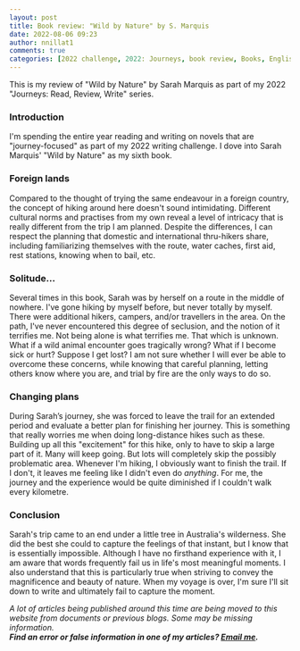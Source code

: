 ```yaml
---
layout: post
title: Book review: "Wild by Nature" by S. Marquis
date: 2022-08-06 09:23
author: nnillat1
comments: true
categories: [2022 challenge, 2022: Journeys, book review, Books, English, essays, featured, journeys, reviews, S. Marquis, short read, Wild by Nature, writing]
---
```

<!-- wp:paragraph -->
<p>This is my review of "Wild by Nature" by Sarah Marquis as part of my 2022 "Journeys: Read, Review, Write" series.</p>
<!-- /wp:paragraph -->

<!-- wp:more -->
<!--more-->
<!-- /wp:more -->

<!-- wp:table-of-contents {"headings":[{"content":"","level":2,"link":null}]} -->
<ol></ol>
<!-- /wp:table-of-contents -->

<!-- wp:heading {"level":3} -->
<h3 id="introduction">Introduction</h3>
<!-- /wp:heading -->

<!-- wp:paragraph -->
<p>I'm spending the entire year reading and writing on novels that are "journey-focused" as part of my 2022 writing challenge. I dove into Sarah Marquis' "Wild by Nature" as my sixth book.</p>
<!-- /wp:paragraph -->

<!-- wp:heading {"level":3} -->
<h3 id="foreign-lands">Foreign lands</h3>
<!-- /wp:heading -->

<!-- wp:paragraph -->
<p>Compared to the thought of trying the same endeavour in a foreign country, the concept of hiking around here doesn't sound intimidating. Different cultural norms and practises from my own reveal a level of intricacy that is really different from the trip I am planned. Despite the differences, I can respect the planning that domestic and international thru-hikers share, including familiarizing themselves with the route, water caches, first aid, rest stations, knowing when to bail, etc.</p>
<!-- /wp:paragraph -->

<!-- wp:heading {"level":3} -->
<h3 id="solitude">Solitude...</h3>
<!-- /wp:heading -->

<!-- wp:paragraph -->
<p id="yui_3_17_2_1_1659791177332_852">Several times in this book, Sarah was by herself on a route in the middle of nowhere. I've gone hiking by myself before, but never totally by myself. There were additional hikers, campers, and/or travellers in the area. On the path, I've never encountered this degree of seclusion, and the notion of it terrifies me. Not being alone is what terrifies me. That which is unknown. What if a wild animal encounter goes tragically wrong? What if I become sick or hurt? Suppose I get lost? I am not sure whether I will ever be able to overcome these concerns, while knowing that careful planning, letting others know where you are, and trial by fire are the only ways to do so.</p>
<!-- /wp:paragraph -->

<!-- wp:heading {"level":3} -->
<h3 id="changing-plans">Changing plans</h3>
<!-- /wp:heading -->

<!-- wp:paragraph -->
<p id="yui_3_17_2_1_1659791177332_859">During Sarah’s journey, she was forced to leave the trail for an extended period and evaluate a better plan for finishing her journey. This is something that really worries me when doing long-distance hikes such as these. Building up all this "excitement" for this hike, only to have to skip a large part of it. Many will keep going. But lots will completely skip the possibly problematic area. Whenever I'm hiking, I obviously want to finish the trail. If I don't, it leaves me feeling like I didn't even do <em>anything</em>. For me, the journey and the experience would be quite diminished if I couldn't walk every kilometre.</p>
<!-- /wp:paragraph -->

<!-- wp:heading {"level":3} -->
<h3 id="conclusion">Conclusion</h3>
<!-- /wp:heading -->

<!-- wp:paragraph -->
<p id="yui_3_17_2_1_1659791177332_861">Sarah's trip came to an end under a little tree in Australia's wilderness. She did the best she could to capture the feelings of that instant, but I know that is essentially impossible. Although I have no firsthand experience with it, I am aware that words frequently fail us in life's most meaningful moments. I also understand that this is particularly true when striving to convey the magnificence and beauty of nature. When my voyage is over, I'm sure I'll sit down to write and ultimately fail to capture the moment.</p>
<!-- /wp:paragraph -->

<!-- wp:paragraph -->
<p><em>A lot of articles being published around this time are being moved to this website from documents or previous blogs. Some may be missing information.</em><br><em><strong>Find an error or false information in one of my articles? <a href="mailto:nnillatblog@gmail.com">Email me</a>.</strong></em></p>
<!-- /wp:paragraph -->
